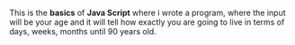 This is the **basics** of **Java Script** where i wrote a program, where the input will be your age and it will tell how exactly you are going to live in terms of days, weeks, months until 90 years old.
